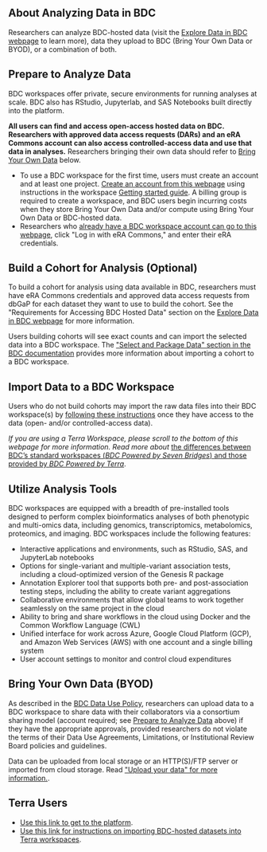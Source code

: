 ## About Analyzing Data in BDC

Researchers can analyze BDC-hosted data (visit the [Explore Data in BDC webpage](/use-bdc/explore-data) to learn more), data they upload to BDC (Bring Your Own Data or BYOD), or a combination of both.

## Prepare to Analyze Data

BDC workspaces offer private, secure environments for running analyses at scale.
BDC also has RStudio, Jupyterlab, and SAS Notebooks built directly into the platform.

**All users can find and access open-access hosted data on BDC. Researchers with approved data access requests (DARs) and an eRA Commons account can also access controlled-access data and use that data in analyses.** Researchers bringing their own data should refer to [Bring Your Own Data](#bring-your-own-data-byod) below.

- To use a BDC workspace for the first time, users must create an account and at least one 
project. [Create an account from this 
webpage](https://accounts.sb.biodatacatalyst.nhlbi.nih.gov/auth/login?next=https%3A%2F%2Faccounts.sb.biodatacatalyst.nhlbi.nih.gov%2Foauth2%2Fauthorization%3Fresponse_type%3Dcode%26client_id%3D74735b722c33498cb981b6b6e24f659f%26redirect_uri%3Dhttps%253A%252F%252Fplatform.sb.biodatacatalyst.nhlbi.nih.gov%252Foauth2%252Fredirect%26state%3DNf8ffCyv90SV3fM1I33IfLt9OYPsQ0%26client_next%3Dhttps%253A%252F%252Fplatform.sb.biodatacatalyst.nhlbi.nih.gov%252F%26scope%3Dopenid%26nonce%3D173653215059824939581701286549) 
using instructions in the workspace [Getting started 
guide](https://sb-biodatacatalyst.readme.io/docs/getting-started). A billing group is required to 
create a workspace, and BDC users begin incurring costs when they store Bring Your Own Data and/or 
compute using Bring Your Own Data or BDC-hosted data.
- Researchers who [already have a BDC workspace account can go to this webpage](https://accounts.sb.biodatacatalyst.nhlbi.nih.gov/auth/login?next=https%3A%2F%2Faccounts.sb.biodatacatalyst.nhlbi.nih.gov%2Foauth2%2Fauthorization%3Fresponse_type%3Dcode%26client_id%3D74735b722c33498cb981b6b6e24f659f%26redirect_uri%3Dhttps%253A%252F%252Fplatform.sb.biodatacatalyst.nhlbi.nih.gov%252Foauth2%252Fredirect%26state%3D1EkV3YBKf68zTItMe1DoVVZJePnUMs%26client_next%3Dhttps%253A%252F%252Fplatform.sb.biodatacatalyst.nhlbi.nih.gov%252F%26scope%3Dopenid%26nonce%3D151170011845002108041701286760), click "Log in with eRA Commons," and enter their eRA credentials.

## Build a Cohort for Analysis (Optional)

To build a cohort for analysis using data available in BDC, researchers must have eRA Commons credentials and approved data access requests from dbGaP for each dataset they want to use to build the cohort. See the "Requirements for Accessing BDC Hosted Data" section on the [Explore Data in BDC webpage](/use-bdc/explore-data) for more information.

Users building cohorts will see exact counts and can import the selected data into a BDC workspace. The ["Select and Package Data" section in the BDC documentation](https://bdcatalyst.gitbook.io/biodata-catalyst-documentation/written-documentation/explore-available-data/pic-sure-for-biodata-catalyst-user-guide/pic-sure-open-access-vs.-pic-sure-authorized-access/search-authorized-access\#select-and-package-data+) provides more information about importing a cohort to a BDC workspace.

## Import Data to a BDC Workspace

Users who do not build cohorts may import the raw data files into their BDC workspace(s) by [following these instructions](https://sb-biodatacatalyst.readme.io/docs/import-data-from-biodata-catalyst-powered-by-gen3) once they have access to the data (open- and/or controlled-access data).

*If you are using a Terra Workspace, please scroll to the bottom of this webpage for more information. Read more about* [the differences between BDC’s standard workspaces (*BDC Powered by Seven Bridges*) and those provided by *BDC Powered by Terra*](/use-bdc/analyze-data/bdc-workspaces).

## Utilize Analysis Tools

<a to="https://accounts.sb.biodatacatalyst.nhlbi.nih.gov/auth/login" className="GTM-inline-link" id="bdc-workspaces-analyze">BDC workspaces</a> are equipped with a breadth of pre-installed tools designed to perform complex bioinformatics analyses of both phenotypic and multi-omics data, including genomics, transcriptomics, metabolomics, proteomics, and imaging. BDC workspaces include the following features:

* Interactive applications and environments, such as RStudio, SAS, and JupyterLab notebooks  
* Options for single-variant and multiple-variant association tests, including a cloud-optimized version of the Genesis R package  
* Annotation Explorer tool that supports both pre- and post-association testing steps, including the ability to create variant aggregations  
* Collaborative environments that allow global teams to work together seamlessly on the same project in the cloud  
* Ability to bring and share workflows in the cloud using Docker and the Common Workflow Language (CWL)  
* Unified interface for work across Azure, Google Cloud Platform (GCP), and Amazon Web Services (AWS) with one account and a single billing system  
* User account settings to monitor and control cloud expenditures

## Bring Your Own Data (BYOD)

As described in the [BDC Data Use Policy](/user-resources/usage-terms), researchers can upload data to a BDC workspace to share data with their collaborators via a consortium sharing model (account required; see [Prepare to Analyze Data](#prepare-to-analyze-data) above) if they have the appropriate approvals, provided researchers do not violate the terms of their Data Use Agreements, Limitations, or Institutional Review Board policies and guidelines.

Data can be uploaded from local storage or an HTTP(S)/FTP server or imported from cloud storage. Read ["Upload your data" for more information.](https://sb-biodatacatalyst.readme.io/docs/upload-to-the-platform).

## Terra Users

- [Use this link to get to the platform](https://terra.biodatacatalyst.nhlbi.nih.gov/#workspaces/fc-product-demo/BioDataCatalyst-Gen3-data-on-Terra-Tutorial). 
- [Use this link for instructions on importing BDC-hosted datasets into Terra workspaces](https://bdcatalyst.gitbook.io/biodata-catalyst-documentation/written-documentation/analyze-data-1/terra/bringing-data-into-a-workspace/bringing-in-data-from-gen3).
